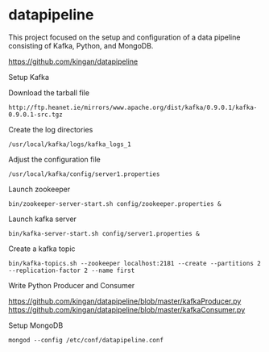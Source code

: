 # datapipeline
This project focused on the setup and configuration of a data pipeline consisting of Kafka, Python, and MongoDB.

https://github.com/kingan/datapipeline


Setup Kafka

Download the tarball file

	http://ftp.heanet.ie/mirrors/www.apache.org/dist/kafka/0.9.0.1/kafka-0.9.0.1-src.tgz

Create the log directories

	/usr/local/kafka/logs/kafka_logs_1

Adjust the configuration file

	/usr/local/kafka/config/server1.properties 

Launch zookeeper

	bin/zookeeper-server-start.sh config/zookeeper.properties &

Launch kafka server

	bin/kafka-server-start.sh config/server1.properties &

Create a kafka topic

	bin/kafka-topics.sh --zookeeper localhost:2181 --create --partitions 2 --replication-factor 2 --name first


Write Python Producer and Consumer

https://github.com/kingan/datapipeline/blob/master/kafkaProducer.py
https://github.com/kingan/datapipeline/blob/master/kafkaConsumer.py


Setup MongoDB

	mongod --config /etc/conf/datapipeline.conf



